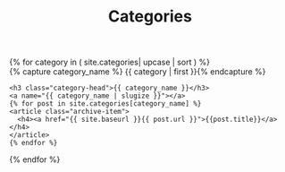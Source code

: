 ﻿---
layout: page
permalink: /categories/
title: Categories
---

<div id="archives">
{% for category in ( site.categories| upcase | sort )  %}
  <div class="archive-group">
    {% capture category_name %}
        {{ category | first }}{% endcapture %}
    <div id="#{{ category_name | slugize }}"></div>
    <p></p>

    <h3 class="category-head">{{ category_name }}</h3>
    <a name="{{ category_name | slugize }}"></a>
    {% for post in site.categories[category_name] %}
    <article class="archive-item">
      <h4><a href="{{ site.baseurl }}{{ post.url }}">{{post.title}}</a></h4>
    </article>
    {% endfor %}
  </div>
{% endfor %}
</div>